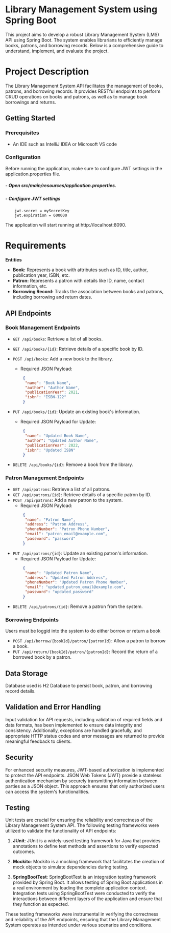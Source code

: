 # Library Management System using Spring Boot

This project aims to develop a robust Library Management System (LMS) API using Spring Boot. The system enables librarians to efficiently manage books, patrons, and borrowing records. Below is a comprehensive guide to understand, implement, and evaluate the project.

# Project Description

The Library Management System API facilitates the management of books, patrons, and borrowing records. It provides RESTful endpoints to perform CRUD operations on books and patrons, as well as to manage book borrowings and returns.

## Getting Started
### Prerequisites
 - An IDE such as IntelliJ IDEA or Microsoft VS code

 ### Configuration
 Before running the application, make sure to configure JWT settings in the application.properties file.

 ##### - **Open src/main/resources/application.properties.**

 ##### - **Configure JWT settings**
        jwt.secret = mySecretKey 
        jwt.expiration = 600000

The application will start running at http://localhost:8090.

# Requirements
**Entities**

- **Book:** Represents a book with attributes such as ID, title, author, publication year, ISBN, etc.
- **Patron:** Represents a patron with details like ID, name, contact information, etc.
- **Borrowing Record:** Tracks the association between books and patrons, including borrowing and return dates.

## API Endpoints

### Book Management Endpoints

- `GET /api/books`: Retrieve a list of all books.
- `GET /api/books/{id}`: Retrieve details of a specific book by ID.
- `POST /api/books`: Add a new book to the library.
    - Required JSON Payload:
       ```json
        {
         "name": "Book Name",
         "author": "Author Name",
         "publicationYear": 2021,
         "isbn": "ISBN-122"
        }
       ```

- `PUT /api/books/{id}`: Update an existing book's information.
    - Required JSON Payload for Update:
       ```json
        {
         "name": "Updated Book Name",
         "author": "Updated Author Name",
         "publicationYear": 2022,
         "isbn": "Updated ISBN"
        }
       ```
- `DELETE /api/books/{id}`: Remove a book from the library.

### Patron Management Endpoints

- `GET /api/patrons`: Retrieve a list of all patrons.
- `GET /api/patrons/{id}`: Retrieve details of a specific patron by ID.
- `POST /api/patrons`: Add a new patron to the system.
    - Required JSON Payload:
       ```json
        {
         "name": "Patron Name",
         "address": "Patron Address",
         "phoneNumber": "Patron Phone Number",
         "email": "patron_email@example.com",
         "password": "password"
        }
       ```
- `PUT /api/patrons/{id}`: Update an existing patron's information.
    - Required JSON Payload for Update:
       ```json
        {
         "name": "Updated Patron Name",
         "address": "Updated Patron Address",
         "phoneNumber": "Updated Patron Phone Number",
         "email": "updated_patron_email@example.com",
         "password": "updated_password"
        }
       ```
- `DELETE /api/patrons/{id}`: Remove a patron from the system.

### Borrowing Endpoints
Users must be loggid into the system to do either borrow or return a book
- `POST /api/borrow/{bookId}/patron/{patronId}`: Allow a patron to borrow a book.
- `PUT /api/return/{bookId}/patron/{patronId}`: Record the return of a borrowed book by a patron.

## Data Storage

Database used is H2 Database to persist book, patron, and borrowing record details.

## Validation and Error Handling
Input validation for API requests, including validation of required fields and data formats, has been implemented to ensure data integrity and consistency. Additionally, exceptions are handled gracefully, and appropriate HTTP status codes and error messages are returned to provide meaningful feedback to clients.

## Security
For enhanced security measures, JWT-based authorization is implemented to protect the API endpoints. JSON Web Tokens (JWT) provide a stateless authentication mechanism by securely transmitting information between parties as a JSON object. This approach ensures that only authorized users can access the system's functionalities.

## Testing

Unit tests are crucial for ensuring the reliability and correctness of the Library Management System API. The following testing frameworks were utilized to validate the functionality of API endpoints:

1. **JUnit**: JUnit is a widely-used testing framework for Java that provides annotations to define test methods and assertions to verify expected outcomes.

2. **Mockito**: Mockito is a mocking framework that facilitates the creation of mock objects to simulate dependencies during testing.

3. **SpringBootTest**: SpringBootTest is an integration testing framework provided by Spring Boot. It allows testing of Spring Boot applications in a real environment by loading the complete application context. Integration tests using SpringBootTest were conducted to verify the interactions between different layers of the application and ensure that they function as expected.

These testing frameworks were instrumental in verifying the correctness and reliability of the API endpoints, ensuring that the Library Management System operates as intended under various scenarios and conditions.







